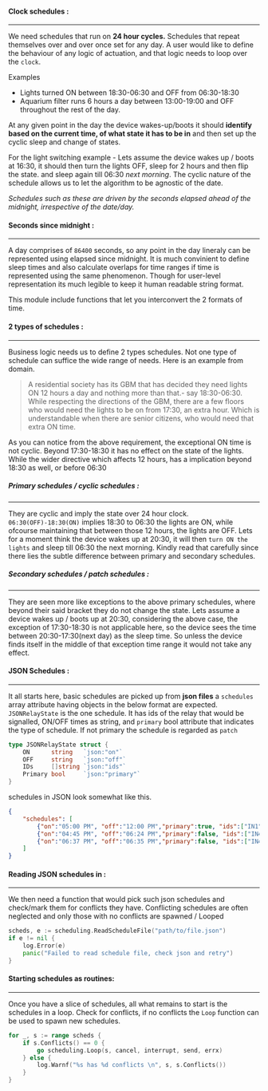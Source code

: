 #### Clock schedules :
------------

We need schedules that run on __24 hour cycles.__ Schedules that repeat themselves over and over once set for any day. A user would like to define the behaviour  of any logic of actuation, and that logic needs to loop over the `clock`. 

Examples 

- Lights turned ON between 18:30-06:30 and OFF from 06:30-18:30
- Aquarium filter runs 6 hours a day between 13:00-19:00 and OFF throughout the rest of the day.

At any given point in the day the device wakes-up/boots it should __identify based on the current time, of what state it has to be in__ and then set up the cyclic sleep and change of states. 

For the light switching example - Lets assume the device wakes up / boots at 16:30, it should then turn the lights OFF, sleep for 2 hours and then flip the state. and sleep again till 06:30 _next morning_. The cyclic nature of the schedule allows us to let the algorithm to be agnostic of the date.

_Schedules such as these are driven by the seconds elapsed ahead of the midnight, irrespective of the date/day._

#### Seconds since midnight :
-------------

A day comprises of `86400` seconds, so any point in the day lineraly can be represented using elapsed since midnight. It is much convinient to define sleep times and also calculate overlaps for time ranges if time is represented using the same phenomenon. Though for user-level representation its much legible to keep it human readable string format. 

This module include functions that let you interconvert the 2 formats of time. 

#### 2 types of schedules :
-------------
Business logic needs us to define 2 types schedules. Not one type of schedule can suffice the wide range of needs. 
Here is an example from domain.

> A residential society has its GBM that has decided they need lights ON 12 hours a day and nothing more than that.- say 18:30-06:30. While respecting the directions of the GBM, there are a few floors who would need the lights to be on from 17:30, an extra hour. Which is understandable when there are senior citizens, who would need that extra ON time.

As you can notice from the above requirement, the exceptional ON  time is not cyclic. Beyond 17:30-18:30 it has no effect on the state of the lights. While the wider directive which affects 12 hours, has a implication beyond 18:30 as well, or before 06:30 

##### Primary schedules / cyclic schedules :
-----------

They are cyclic and imply the state over 24 hour clock. `06:30(OFF)-18:30(ON)` implies 18:30 to 06:30 the lights are ON, while ofcourse maintaining  that between those 12 hours, the lights are OFF. Lets for a moment think the device wakes up at 20:30, it will then `turn ON the lights` and sleep till 06:30 the next morning. Kindly read that carefully since there lies the subtle difference between primary and secondary schedules.

##### Secondary schedules / patch schedules :
-----------

They are seen more like exceptions to the above primary schedules, where beyond their said bracket they do not change the state. 
Lets assume a device wakes up / boots up at 20:30, considering the above case, the exception of 17:30-18:30 is not applicable here, so the device sees the time between 20:30-17:30(next day) as the sleep time. So unless the device finds itself in the middle of that exception time range it would not take any effect. 


#### JSON Schedules :
--------------

It all starts here, basic schedules are picked up from __json files__  a `schedules` array attribute having objects in the below format are expected. `JSONRelayState` is the one schedule. It has ids of the relay that would be signalled, ON/OFF times as string, and `primary` bool attribute that indicates 
the type of schedule. If not primary the schedule is regarded as `patch`

```go
type JSONRelayState struct {
	ON      string   `json:"on"`
	OFF     string   `json:"off"`
	IDs     []string `json:"ids"`
	Primary bool     `json:"primary"`
}
```
schedules in JSON look somewhat like this.
```json 
{
    "schedules": [
        {"on":"05:00 PM", "off":"12:00 PM","primary":true, "ids":["IN1","IN2","IN3","IN4"]},
        {"on":"04:45 PM", "off":"06:24 PM","primary":false, "ids":["IN4"]},
        {"on":"06:37 PM", "off":"06:35 PM","primary":false, "ids":["IN4"]}
    ]
}
```
#### Reading JSON schedules in :
--------------

We then need a function that would pick such json schedules and check/mark them for conflicts they have.
Conflicting schedules are often neglected and only those with no conflicts are spawned / Looped

```go
scheds, e := scheduling.ReadScheduleFile("path/to/file.json")
if e != nil {
    log.Error(e)
    panic("Failed to read schedule file, check json and retry")
}
```

#### Starting schedules as routines:
---------

Once you have a slice of schedules, all what remains to start is the schedules in a loop. Check for conflicts, if no conflicts the `Loop` function can be used to spawn new schedules.

```go
for _, s := range scheds {
    if s.Conflicts() == 0 {
        go scheduling.Loop(s, cancel, interrupt, send, errx)
    } else {
        log.Warnf("%s has %d conflicts \n", s, s.Conflicts())
    }
}
```